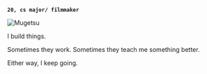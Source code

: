 **`20, cs major/ filmmaker`**

![Mugetsu](https://media1.giphy.com/media/v1.Y2lkPTc5MGI3NjExeTJnMmN6cTAxeTk2dzA5dm1jNzVwYzh0M3k3Y2hjZHZnNG5zbjI4eiZlcD12MV9pbnRlcm5hbF9naWZfYnlfaWQmY3Q9Zw/JLYQnbND9gkYU/giphy.gif)

I build things. 

Sometimes they work. Sometimes they teach me something better. 

Either way, I keep going.
